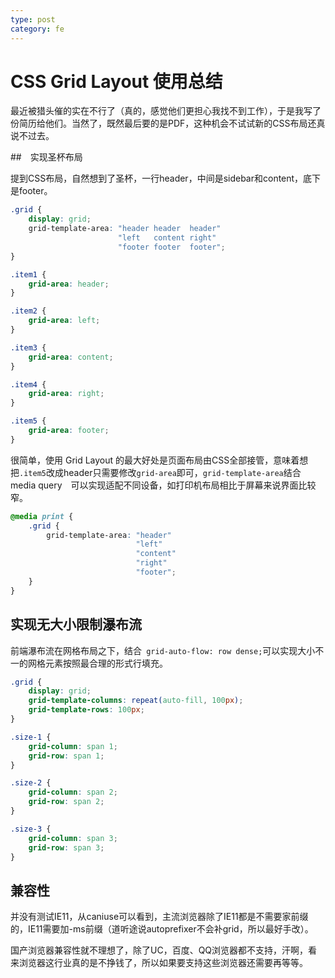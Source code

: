 ```yaml
---
type: post
category: fe
---
```

# CSS Grid Layout 使用总结

最近被猎头催的实在不行了（真的，感觉他们更担心我找不到工作），于是我写了份简历给他们。当然了，既然最后要的是PDF，这种机会不试试新的CSS布局还真说不过去。

##　实现圣杯布局

提到CSS布局，自然想到了圣杯，一行header，中间是sidebar和content，底下是footer。

```css
.grid {
    display: grid;
    grid-template-area: "header header  header"
                        "left   content right"
                        "footer footer  footer";
}

.item1 {
    grid-area: header;
}

.item2 {
    grid-area: left;
}

.item3 {
    grid-area: content;
}

.item4 {
    grid-area: right;
}

.item5 {
    grid-area: footer;
}
```

很简单，使用 Grid Layout 的最大好处是页面布局由CSS全部接管，意味着想把```.item5```改成header只需要修改```grid-area```即可，```grid-template-area```结合 media query　可以实现适配不同设备，如打印机布局相比于屏幕来说界面比较窄。

```css
@media print {
    .grid {
        grid-template-area: "header"
                            "left"
                            "content"
                            "right"
                            "footer";
    }
}
```

## 实现无大小限制瀑布流

前端瀑布流在网格布局之下，结合``` grid-auto-flow: row dense;```可以实现大小不一的网格元素按照最合理的形式行填充。

```css
.grid {
    display: grid;
    grid-template-columns: repeat(auto-fill, 100px);
    grid-template-rows: 100px;
}

.size-1 {
    grid-column: span 1;
    grid-row: span 1;
}

.size-2 {
    grid-column: span 2;
    grid-row: span 2;
}

.size-3 {
    grid-column: span 3;
    grid-row: span 3;
}

```

## 兼容性

并没有测试IE11，从caniuse可以看到，主流浏览器除了IE11都是不需要家前缀的，IE11需要加-ms前缀（道听途说autoprefixer不会补grid，所以最好手改）。

国产浏览器兼容性就不理想了，除了UC，百度、QQ浏览器都不支持，汗啊，看来浏览器这行业真的是不挣钱了，所以如果要支持这些浏览器还需要再等等。

